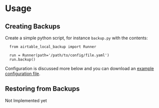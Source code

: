 # Usage


## Creating Backups

Create a simple python script, for instance `backup.py` with the contents:

```
  from airtable_local_backup import Runner

  run = Runner(path='/path/to/config/file.yaml')
  run.backup()
```

Configuration is discussed more below and you can download an [example configuration
    file](https://github.com/rickh94/airtable_local_backup/blob/master/docs/sample-config.yaml).

## Restoring from Backups

Not Implemented yet


